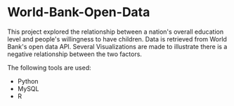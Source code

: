 # World-Bank-Open-Data
This project explored the relationship between a nation's overall education level and people's willingness to have children. Data is retrieved from World Bank's open data API. Several Visualizations are made to illustrate there is a negative relationship between the two factors.

The following tools are used:
- Python
- MySQL
- R
